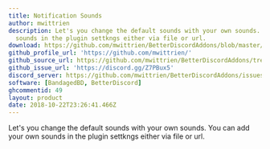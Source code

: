 ```yaml
---
title: Notification Sounds
author: mwittrien
description: Let's you change the default sounds with your own sounds. You can add your own
  sounds in the plugin settkngs either via file or url.
download: https://github.com/mwittrien/BetterDiscordAddons/blob/master/Plugins/NotificationSounds/NotificationSounds.plugin.js
github_profile_url: 'https://github.com/mwittrien/'
github_source_url: https://github.com/mwittrien/BetterDiscordAddons/tree/master/Plugins/NotificationSounds
github_issue_url: 'https://discord.gg/Z7PBux5'
discord_server: https://github.com/mwittrien/BetterDiscordAddons/issues/
software: [BandagedBD, BetterDiscord]
ghcommentid: 49
layout: product
date: 2018-10-22T23:26:41.466Z
---
```

Let's you change the default sounds with your own sounds. You can add your own sounds in the plugin settkngs either via file or url.